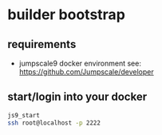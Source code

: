 # builder bootstrap

## requirements

- jumpscale9 docker environment see: https://github.com/Jumpscale/developer

## start/login into your docker

```bash
js9_start
ssh root@localhost -p 2222
```
